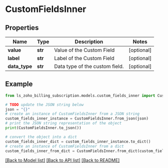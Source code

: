 # CustomFieldsInner


## Properties

Name | Type | Description | Notes
------------ | ------------- | ------------- | -------------
**value** | **str** | Value of the Custom Field | [optional] 
**label** | **str** | Label of the Custom Field | [optional] 
**data_type** | **str** | Data type of the custom field. | [optional] 

## Example

```python
from ls_zoho_billing_subscription.models.custom_fields_inner import CustomFieldsInner

# TODO update the JSON string below
json = "{}"
# create an instance of CustomFieldsInner from a JSON string
custom_fields_inner_instance = CustomFieldsInner.from_json(json)
# print the JSON string representation of the object
print(CustomFieldsInner.to_json())

# convert the object into a dict
custom_fields_inner_dict = custom_fields_inner_instance.to_dict()
# create an instance of CustomFieldsInner from a dict
custom_fields_inner_from_dict = CustomFieldsInner.from_dict(custom_fields_inner_dict)
```
[[Back to Model list]](../README.md#documentation-for-models) [[Back to API list]](../README.md#documentation-for-api-endpoints) [[Back to README]](../README.md)


